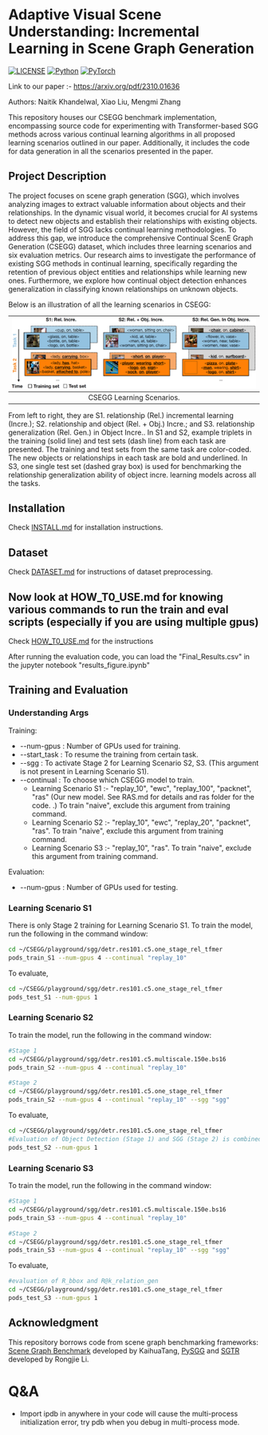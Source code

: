 # Adaptive Visual Scene Understanding: Incremental Learning in Scene Graph Generation

[![LICENSE](https://img.shields.io/badge/license-MIT-green)](LICENSE)
[![Python](https://img.shields.io/badge/python-3.8-blue.svg)](https://www.python.org/)
[![PyTorch](https://img.shields.io/badge/pytorch-1.10.0-%237732a8)](https://pytorch.org/get-started/previous-versions/)

Link to our paper :- https://arxiv.org/pdf/2310.01636

Authors: Naitik Khandelwal, Xiao Liu, Mengmi Zhang

This repository houses our CSEGG benchmark implementation, encompassing source code for experimenting with Transformer-based SGG methods across various continual learning algorithms in all proposed learning scenarios outlined in our paper. Additionally, it includes the code for data generation in all the scenarios presented in the paper.

## Project Description 

The project focuses on scene graph generation (SGG), which involves analyzing images to extract valuable information about objects and their relationships. In the dynamic visual world, it becomes crucial for AI systems to detect new objects and establish their relationships with existing objects. However, the field of SGG lacks continual learning methodologies. To address this gap, we introduce the comprehensive Continual ScenE Graph Generation (CSEGG) dataset, which includes three learning scenarios and six evaluation metrics. Our research aims to investigate the performance of existing SGG methods in continual learning, specifically regarding the retention of previous object entities and relationships while learning new ones. Furthermore, we explore how continual object detection enhances generalization in classifying known relationships on unknown objects. 

Below is an illustration of all the learning scenarios in CSEGG:

| [![CSEGG learning scenarios](samples/illustration_learning_scenarios.png)](samples/illustration_learning_scenarios.png) | 
|:---:|
| CSEGG Learning Scenarios. |

From left to right, they are S1. relationship (Rel.) incremental learning (Incre.); S2. relationship and object (Rel. + Obj.) Incre.; and S3. relationship generalization (Rel. Gen.) in Object Incre.. In S1 and S2, example triplets in the training (solid line) and test sets (dash line) from each task are presented. The training and test sets from the same task are color-coded. The new objects or relationships in each task are bold and underlined. In S3, one single test set (dashed gray box) is used for benchmarking the relationship generalization ability of object incre. learning models across all the tasks.

<!--
Some visualization examples from all the scenarios are shown below.

| [![Visualization examples for Learning Scenario 1](samples/viz_S1.png)](samples/viz_S1.png) | 
|:---:|
| Visualization examples for Learning Scenario 1. |

| [![Visualization examples for Learning Scenario 2](samples/viz_S2.png)](samples/viz_S2.png) | 
|:---:|
| Visualization examples for Learning Scenario 2. |

| [![Visualization examples for Learning Scenario 3](samples/viz_S3.png)](samples/viz_S3.png) | 
|:---:|
| Visualization examples for Learning Scenario 3. | -->

## Installation
Check [INSTALL.md](INSTALL.md) for installation instructions.

## Dataset

Check [DATASET.md](DATASET.md) for instructions of dataset preprocessing.

## Now look at HOW_T0_USE.md for knowing various commands to run the train and eval scripts (especially if you are using multiple gpus)

Check [HOW_T0_USE.md](HOW_TO_USE.md) for the instructions

After running the evaluation code, you can load the "Final_Results.csv" in the jupyter notebook "results_figure.ipynb"

## Training and Evaluation

### Understanding Args 

Training:
- --num-gpus : Number of GPUs used for training. 
- --start_task : To resume the training from certain task.
- --sgg : To activate Stage 2 for Learning Scenario S2, S3. (This argument is not present in Learning Scenario S1).
- --continual : To choose which CSEGG model to train.
  - Learning Scenario S1 :- "replay_10", "ewc", "replay_100", "packnet", "ras" (Our new model. See RAS.md for details and ras folder for the code.
  .) To train "naive", exclude this argument from training command.
  - Learning Scenario S2 :- "replay_10", "ewc", "replay_20", "packnet", "ras". To train "naive", exclude this argument from training command.
  - Learning Scenario S3 :- "replay_10", "ras". To train "naive", exclude this argument from training command.

Evaluation:
- --num-gpus : Number of GPUs used for testing.

### Learning Scenario S1 

There is only Stage 2 training for Learning Scenario S1. To train the model, run the following in the command window:

```bash
cd ~/CSEGG/playground/sgg/detr.res101.c5.one_stage_rel_tfmer
pods_train_S1 --num-gpus 4 --continual "replay_10"

```
To evaluate,

```bash
cd ~/CSEGG/playground/sgg/detr.res101.c5.one_stage_rel_tfmer
pods_test_S1 --num-gpus 1 

```
### Learning Scenario S2 

To train the model, run the following in the command window:

```bash
#Stage 1
cd ~/CSEGG/playground/sgg/detr.res101.c5.multiscale.150e.bs16
pods_train_S2 --num-gpus 4 --continual "replay_10"
```

```bash
#Stage 2
cd ~/CSEGG/playground/sgg/detr.res101.c5.one_stage_rel_tfmer
pods_train_S2 --num-gpus 4 --continual "replay_10" --sgg "sgg"
```

To evaluate,

```bash
cd ~/CSEGG/playground/sgg/detr.res101.c5.one_stage_rel_tfmer
#Evaluation of Object Detection (Stage 1) and SGG (Stage 2) is combined
pods_test_S2 --num-gpus 1 

```

### Learning Scenario S3 

To train the model, run the following in the command window:

```bash
#Stage 1
cd ~/CSEGG/playground/sgg/detr.res101.c5.multiscale.150e.bs16
pods_train_S3 --num-gpus 4 --continual "replay_10"
```

```bash
#Stage 2
cd ~/CSEGG/playground/sgg/detr.res101.c5.one_stage_rel_tfmer
pods_train_S3 --num-gpus 4 --continual "replay_10" --sgg "sgg"
```

To evaluate,

```bash
#evaluation of R_bbox and R@k_relation_gen
cd ~/CSEGG/playground/sgg/detr.res101.c5.one_stage_rel_tfmer
pods_test_S3 --num-gpus 1 

```

## Acknowledgment
This repository borrows code from scene graph benchmarking frameworks: [Scene Graph Benchmark](https://github.com/KaihuaTang/Scene-Graph-Benchmark.pytorch) developed by KaihuaTang, [PySGG](https://github.com/SHTUPLUS/PySGG) and [SGTR](https://github.com/Scarecrow0/SGTR/tree/main) developed by Rongjie Li.

# Q&A

- Import ipdb in anywhere in your code will cause the multi-process initialization error, try pdb when you debug in multi-process mode.




